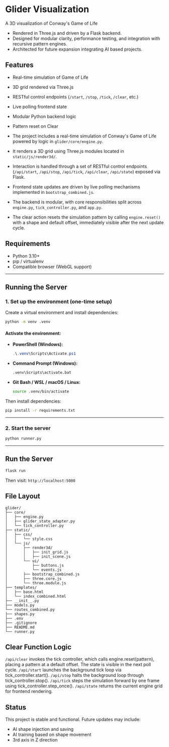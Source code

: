 # Glider Visualization

A 3D visualization of Conway's Game of Life 
- Rendered in Three.js and driven by a Flask backend. 
- Designed for modular clarity, performance testing, and integration with recursive pattern engines.
- Architected for future expansion integrating AI based projects.

## Features

- Real-time simulation of Game of Life
- 3D grid rendered via Three.js
- RESTful control endpoints (`/start`, `/stop`, `/tick`, `/clear`, etc.)
- Live polling frontend state
- Modular Python backend logic
- Pattern reset on Clear

- The project includes a real-time simulation of Conway's Game of Life powered by logic in `glider/core/engine.py`.
- It renders a 3D grid using Three.js modules located in `static/js/render3d/`.
- Interaction is handled through a set of RESTful control endpoints (`/api/start`, `/api/stop`, `/api/tick`, `/api/clear`, `/api/state`) exposed via Flask.
- Frontend state updates are driven by live polling mechanisms implemented in `bootstrap_combined.js`.
- The backend is modular, with core responsibilities split across `engine.py`, `tick_controller.py`, and `app.py`.
- The clear action resets the simulation pattern by calling `engine.reset()` with a shape and default offset, immediately visible after the next update cycle.


## Requirements

- Python 3.10+
- pip / virtualenv
- Compatible browser (WebGL support)
_________________________________________________________________________________________
## Running the Server

### 1. Set up the environment (one-time setup)

Create a virtual environment and install dependencies:

```bash
python -m venv .venv
```

#### Activate the environment:

- **PowerShell (Windows):**

  ```powershell
  .\.venv\Scripts\Activate.ps1
  ```

- **Command Prompt (Windows):**

  ```cmd
  .venv\Scripts\activate.bat
  ```

- **Git Bash / WSL / macOS / Linux:**

  ```bash
  source .venv/bin/activate
  ```

Then install dependencies:

```bash
pip install -r requirements.txt
```

---

### 2. Start the server

```bash
python runner.py
```

_________________________________________________________________________________________

## Run the Server

```bash
flask run
```
Then visit: `http://localhost:5000`

## File Layout

```
glider/
├── core/
│   ├── engine.py
│   ├── glider_state_adapter.py
│   └── tick_controller.py
├── static/
│   ├── css/
│   │   └── style.css
│   └── js/
│       ├── render3d/
│       │   ├── init_grid.js
│       │   ├── init_scene.js
│       └── ui/
│           ├── buttons.js
│           └── events.js
│       ├── bootstrap_combined.js
│       ├── three.core.js
│       └── three.module.js
├── templates/
│   ├── base.html
│   └── index_combined.html
├── __init__.py
├── models.py
└── routes_combined.py
├── shapes.py
├── .env
├── .gitignore
├── README.md
└── runner.py
```

## Clear Function Logic

`/api/clear` invokes the tick controller, which calls engine.reset(pattern), placing a pattern at a default offset. The state is visible in the next poll cycle.
`/api/start` launches the background tick loop via tick_controller.start().
`/api/stop` halts the background loop through tick_controller.stop().
`/api/tick` steps the simulation forward by one frame using tick_controller.step_once().
`/api/state` returns the current engine grid for frontend rendering.

## Status

This project is stable and functional. Future updates may include:

- AI shape injection and saving
- AI training based on shape movement
- 3rd axis in Z direction
